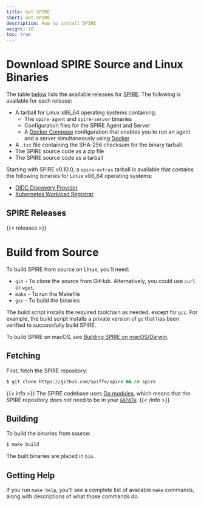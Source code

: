 ```yaml
---
title: Get SPIRE
short: Get SPIRE
description: How to install SPIRE
weight: 10
toc: true
---
```


# Download SPIRE Source and Linux Binaries

The table [below](#spire-releases) lists the available releases for [SPIRE](/docs/latest/spire/understand/). The following is available for each release:

* A tarball for Linux x86_64 operating systems containing:
  * The `spire-agent` and `spire-server` binaries
  * Configuration files for the SPIRE Agent and Server
  * A [Docker Compose](https://docs.docker.com/compose) configuration that enables you to run an agent and a server simultaneously using [Docker](https://docker.com)
* A `.txt` file containing the SHA-256 checksum for the binary tarball
* The SPIRE source code as a zip file
* The SPIRE source code as a tarball

Starting with SPIRE v0.10.0, a `spire-extras` tarball is available that contains the following binaries for Linux x86_64 operating systems:

* [OIDC Discovery Provider](https://github.com/spiffe/spire/blob/master/support/oidc-discovery-provider/README.md)
* [Kubernetes Workload Registrar](https://github.com/spiffe/spire/blob/master/support/k8s/k8s-workload-registrar/README.md)

## SPIRE Releases

{{< releases >}}

# Build from Source

To build SPIRE from source on Linux, you'll need:
* `git` - To clone the source from GitHub. Alternatively, you could use `curl` or `wget`.
* `make` - To run the Makefile
* `gcc` - To build the binaries

The build script installs the required toolchain as needed, except for `gcc`. For example, the build script installs a private version of `go` that has been verified to successfully build SPIRE.

To build SPIRE on macOS, see [Building SPIRE on macOS/Darwin](/docs/latest/spire/installing/getting-started-linux-macos-x/#building-spire-on-macosdarwin).

## Fetching

First, fetch the SPIRE repository:

```bash
$ git clone https://github.com/spiffe/spire && cd spire
```

{{< info >}}
The SPIRE codebase uses [Go modules](https://github.com/golang/go/wiki/Modules), which means that the SPIRE repository does *not* need to be in your [`GOPATH`](https://github.com/golang/go/wiki/GOPATH).
{{< /info >}}

## Building

To build the binaries from source:

```bash
$ make build
```

The built binaries are placed in `bin`.

## Getting Help

If you run `make help`, you'll see a complete list of available `make` commands, along with descriptions of what those commands do.
